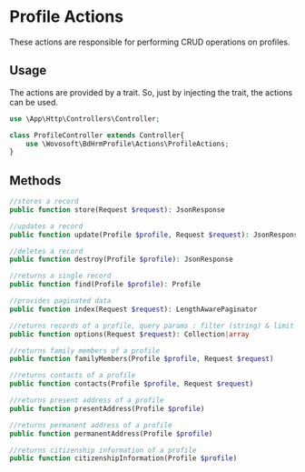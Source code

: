 # Profile Actions

These actions are responsible for performing CRUD operations on profiles.

## Usage

The actions are provided by a trait. So, just by injecting the trait, the actions can be used.

```php
use \App\Http\Controllers\Controller;

class ProfileController extends Controller{
    use \Wovosoft\BdHrmProfile\Actions\ProfileActions;
}
```

## Methods

```php
//stores a record
public function store(Request $request): JsonResponse

//updates a record
public function update(Profile $profile, Request $request): JsonResponse

//deletes a record
public function destroy(Profile $profile): JsonResponse

//returns a single record
public function find(Profile $profile): Profile

//provides paginated data
public function index(Request $request): LengthAwarePaginator

//returns records of a profile, query params : filter (string) & limit (integer)
public function options(Request $request): Collection|array

//returns family members of a profile
public function familyMembers(Profile $profile, Request $request)

//returns contacts of a profile
public function contacts(Profile $profile, Request $request)

//returns present address of a profile
public function presentAddress(Profile $profile)

//returns permanent address of a profile
public function permanentAddress(Profile $profile)

//returns citizenship information of a profile
public function citizenshipInformation(Profile $profile)
```

